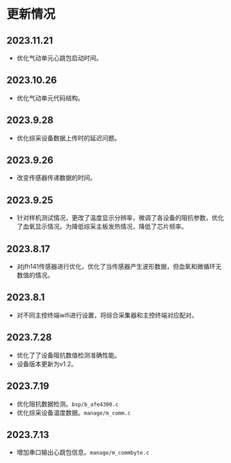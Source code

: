 # 更新情况

## 2023.11.21
- 优化气动单元心跳包启动时间。
## 2023.10.26
- 优化气动单元代码结构。
## 2023.9.28
- 优化综采设备数据上传时的延迟问题。
## 2023.9.26
- 改变传感器传递数据的时间。
## 2023.9.25
- 针对样机测试情况，更改了温度显示分辨率，微调了各设备的阻抗参数，优化了血氧显示情况。为降低综采主板发热情况，降低了芯片频率。
## 2023.8.17
- 对jfh141传感器进行优化，优化了当传感器产生波形数据，但血氧和微循环无数值的情况。
## 2023.8.1
- 对不同主控终端wifi进行设置，将综合采集器和主控终端对应配对。
## 2023.7.28
- 优化了了设备阻抗数值检测准确性能。
- 设备版本更新为v1.2。
  
## 2023.7.19
- 优化阻抗数据检测。`bsp/b_afe4300.c`
- 优化综采设备温度数据。`manage/m_comm.c`
  

## 2023.7.13
- 增加串口输出心跳包信息。`manage/m_commbyte.c`